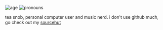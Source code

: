 ![age](https://img.shields.io/badge/age-18-blue) ![pronouns](https://img.shields.io/endpoint?url=https://pronoundb.org/shields/605b49450a76712a6e5fdd29&style=flat&color=9262d6)

tea snob, personal computer user and music nerd. i don't use github much, go check out my [sourcehut](https://sr.ht/~nixgoat)
